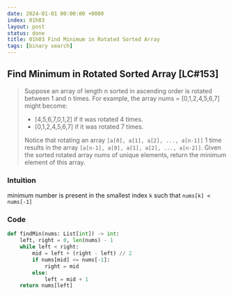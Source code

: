 ```yaml
---
date: 2024-01-01 00:00:00 +0000
index: 01h03
layout: post
status: done
title: 01h03 Find Minimum in Rotated Sorted Array
tags: [binary search]
---
```


## Find Minimum in Rotated Sorted Array [LC#153]
> Suppose an array of length n sorted in ascending order is rotated between 1 and n times. For example, the array nums = [0,1,2,4,5,6,7] might become:
> - [4,5,6,7,0,1,2] if it was rotated 4 times.
> - [0,1,2,4,5,6,7] if it was rotated 7 times.
> 
> Notice that rotating an array `[a[0], a[1], a[2], ..., a[n-1]]` 1 time results in the array `[a[n-1], a[0], a[1], a[2], ..., a[n-2]]`. Given the sorted rotated array nums of unique elements, return the minimum element of this array.

### Intuition
minimum number is present in the smallest index `k` such that `nums[k] < nums[-1]`

### Code
```python
def findMin(nums: List[int]) -> int:
    left, right = 0, len(nums) - 1
    while left < right:
        mid = left + (right - left) // 2
        if nums[mid] <= nums[-1]:
            right = mid
        else:
            left = mid + 1
    return nums[left] 
```